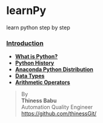 # learnPy
 learn python step by step

### [**Introduction**](https://github.com/thinessGit/learnPy/tree/main/Introduction)
* [**What is Python?**](https://github.com/thinessGit/learnPy/blob/main/Introduction/whatIsPython.md)
* [**Python History**](https://github.com/thinessGit/learnPy/blob/main/Introduction/PythonHistory.md)
* [**Anaconda Python Distribution**](https://github.com/thinessGit/learnPy/blob/main/Introduction/AnacondaPythonDistribution.md)
* [**Data Types**](https://github.com/thinessGit/learnPy/blob/main/Introduction/PythonDataTypes.md)
* [**Arithmetic Operators**](https://github.com/thinessGit/learnPy/blob/main/Introduction/ArithmeticOperations.md)
    
>By<br/>
**Thiness Babu**<br/>
Automation Quality Engineer<br/>
https://github.com/thinessGit/ <br/>
